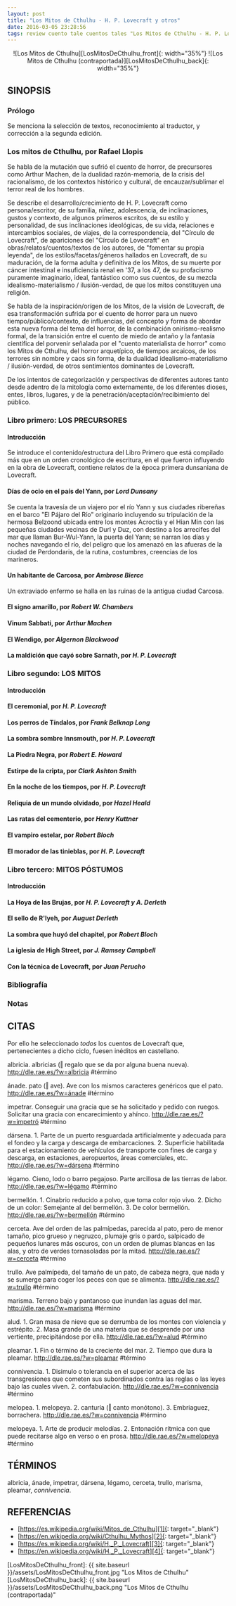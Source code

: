 ```yaml
---
layout: post
title: "Los Mitos de Cthulhu - H. P. Lovecraft y otros"
date: 2016-03-05 23:28:56
tags: review cuento tale cuentos tales "Los Mitos de Cthulhu - H. P. Lovecraft y otros" "Los Mitos de Cthulhu" "H. P. Lovecraft" HPLovecraft Cthulhu MitosCthulhu
---
```




<div style="text-align:center" markdown="1">
![Los Mitos de Cthulhu][LosMitosDeCthulhu_front]{: width="35%"}
![Los Mitos de Cthulhu (contraportada)][LosMitosDeCthulhu_back]{: width="35%"}
</div>



## SINOPSIS

### Prólogo
Se menciona la selección de textos, reconocimiento al traductor, y corrección a la segunda edición.

### Los mitos de Cthulhu, por Rafael Llopis
Se habla de la mutación que sufrió el cuento de horror, de precursores como Arthur Machen, de la dualidad razón-memoria, de la crisis del racionalismo, de los contextos histórico y cultural, de encauzar/sublimar el terror real de los hombres.

Se describe el desarrollo/crecimiento de H. P. Lovecraft como persona/escritor, de su familia, niñez, adolescencia, de inclinaciones, gustos y contexto, de algunos primeros escritos, de su estilo y personalidad, de sus inclinaciones ideológicas, de su vida, relaciones e intercambios sociales, de viajes, de la correspondencia, del "Círculo de Lovecraft", de apariciones del "Círculo de Lovecraft" en obras/relatos/cuentos/textos de los autores, de "fomentar su propia leyenda", de los estilos/facetas/géneros hallados en Lovecraft, de su maduración, de la forma adulta y definitiva de los Mitos, de su muerte por cáncer intestinal e insuficiencia renal en '37, a los 47, de su profacismo puramente imaginario, ideal, fantástico como sus cuentos, de su mezcla idealismo-materialismo / ilusión-verdad, de que los mitos constituyen una religión.

Se habla de la inspiración/orígen de los Mitos, de la visión de Lovecraft, de esa transformación sufrida por el cuento de horror para un nuevo tiempo/público/contexto, de influencias, del concepto y forma de abordar esta nueva forma del tema del horror, de la combinación onirismo-realismo formal, de la transición entre el cuento de miedo de antaño y la fantasía científica del porvenir señalada por el "cuento materialista de horror" como los Mitos de Cthulhu, del horror arquetípico, de tiempos arcaicos, de los terrores sin nombre y caos sin forma, de la dualidad idealismo-materialismo / ilusión-verdad, de otros sentimientos dominantes de Lovecraft.

De los intentos de categorización y perspectivas de diferentes autores tanto desde adentro de la mitología como externamente, de los diferentes dioses, entes, libros, lugares, y de la penetración/aceptación/recibimiento del público.


### Libro primero: LOS PRECURSORES

#### Introducción
Se introduce el contenido/estructura del Libro Primero que está compilado más que en un orden cronológico de escritura, en el que fueron influyendo en la obra de Lovecraft, contiene relatos de la época primera dunsaniana de Lovecraft.

#### Días de ocio en el país del Yann, por *Lord Dunsany*
Se cuenta la travesía de un viajero por el río Yann y sus ciudades ribereñas en el barco "El Pájaro del Río" originario incluyendo su tripulación de la hermosa Belzoond ubicada entre los montes Acroctia y el Hian Min con las pequeñas ciudades vecinas de Durl y Duz, con destino a los arrecifes del mar que llaman Bur-Wul-Yann, la puerta del Yann; se narran los días y noches navegando el río, del peligro que los amenazó en las afueras de la ciudad de Perdondaris, de la rutina, costumbres, creencias de los marineros.

#### Un habitante de Carcosa, por *Ambrose Bierce*
Un extraviado enfermo se halla en las ruinas de la antigua ciudad Carcosa.

#### El signo amarillo, por *Robert W. Chambers*

#### Vinum Sabbati, por *Arthur Machen*

#### El Wendigo, por *Algernon Blackwood*

#### La maldición que cayó sobre Sarnath, por *H. P. Lovecraft*


### Libro segundo: LOS MITOS

#### Introducción

#### El ceremonial, por *H. P. Lovecraft*

#### Los perros de Tíndalos, por *Frank Belknap Long*

#### La sombra sombre Innsmouth, por *H. P. Lovecraft*

#### La Piedra Negra, por *Robert E. Howard*

#### Estirpe de la cripta, por *Clark Ashton Smith*

#### En la noche de los tiempos, por *H. P. Lovecraft*

#### Reliquia de un mundo olvidado, por *Hazel Heald*

#### Las ratas del cementerio, por *Henry Kuttner*

#### El vampiro estelar, por *Robert Bloch*

#### El morador de las tinieblas, por *H. P. Lovecraft*


### Libro tercero: MITOS PÓSTUMOS

#### Introducción

#### La Hoya de las Brujas, por *H. P. Lovecraft y A. Derleth*

#### El sello de R'lyeh, por *August Derleth*

#### La sombra que huyó del chapitel, por *Robert Bloch*

#### La iglesia de High Street, por *J. Ramsey Campbell*

#### Con la técnica de Lovecraft, por *Juan Perucho*


### Bibliografía

### Notas



## CITAS
Por ello he seleccionado *todos* los cuentos de Lovecraft que, pertenecientes a dicho ciclo, fuesen inéditos en castellano.

albricia. albricias (‖ regalo que se da por alguna buena nueva). http://dle.rae.es/?w=albricia #término

ánade. pato (‖ ave). Ave con los mismos caracteres genéricos que el pato. http://dle.rae.es/?w=ánade #término

impetrar. Conseguir una gracia que se ha solicitado y pedido con ruegos. Solicitar una gracia con encarecimiento y ahínco. http://dle.rae.es/?w=impetró #término

dársena. 1. Parte de un puerto resguardada artificialmente y adecuada para el fondeo y la carga y descarga de embarcaciones. 2. Superficie habilitada para el estacionamiento de vehículos de transporte con fines de carga y descarga, en estaciones, aeropuertos, áreas comerciales, etc. http://dle.rae.es/?w=dársena #término

légamo. Cieno, lodo o barro pegajoso. Parte arcillosa de las tierras de labor. http://dle.rae.es/?w=légamo #término

bermellón. 1. Cinabrio reducido a polvo, que toma color rojo vivo. 2. Dicho de un color: Semejante al del bermellón. 3. De color bermellón. http://dle.rae.es/?w=bermellón #término

cerceta. Ave del orden de las palmípedas, parecida al pato, pero de menor tamaño, pico grueso y negruzco, plumaje gris o pardo, salpicado de pequeños lunares más oscuros, con un orden de plumas blancas en las alas, y otro de verdes tornasoladas por la mitad. http://dle.rae.es/?w=cerceta #término

trullo. Ave palmípeda, del tamaño de un pato, de cabeza negra, que nada y se sumerge para coger los peces con que se alimenta. http://dle.rae.es/?w=trullo #término

marisma. Terreno bajo y pantanoso que inundan las aguas del mar. http://dle.rae.es/?w=marisma #término

alud. 1. Gran masa de nieve que se derrumba de los montes con violencia y estrépito. 2. Masa grande de una materia que se desprende por una vertiente, precipitándose por ella. http://dle.rae.es/?w=alud #término

pleamar. 1. Fin o término de la creciente del mar. 2. Tiempo que dura la pleamar. http://dle.rae.es/?w=pleamar #término

connivencia. 1. Disimulo o tolerancia en el superior acerca de las transgresiones que cometen sus subordinados contra las reglas o las leyes bajo las cuales viven. 2. confabulación. http://dle.rae.es/?w=connivencia #término

melopea. 1. melopeya. 2. canturía (‖ canto monótono). 3. Embriaguez, borrachera. http://dle.rae.es/?w=connivencia #término

melopeya. 1. Arte de producir melodías. 2. Entonación rítmica con que puede recitarse algo en verso o en prosa. http://dle.rae.es/?w=melopeya #término



## TÉRMINOS
albricia, ánade, impetrar, dársena, légamo, cerceta, trullo, marisma, pleamar, *connivencia*.



## REFERENCIAS
* [https://es.wikipedia.org/wiki/Mitos_de_Cthulhu][1]{: target="_blank"}
* [https://en.wikipedia.org/wiki/Cthulhu_Mythos][2]{: target="_blank"}
* [https://es.wikipedia.org/wiki/H._P._Lovecraft][3]{: target="_blank"}
* [https://en.wikipedia.org/wiki/H._P._Lovecraft][4]{: target="_blank"}



[1]: https://es.wikipedia.org/wiki/Mitos_de_Cthulhu
[2]: https://en.wikipedia.org/wiki/Cthulhu_Mythos
[3]: https://es.wikipedia.org/wiki/H._P._Lovecraft
[4]: https://en.wikipedia.org/wiki/H._P._Lovecraft



[LosMitosDeCthulhu_front]: {{ site.baseurl }}/assets/LosMitosDeCthulhu_front.jpg "Los Mitos de Cthulhu"
[LosMitosDeCthulhu_back]: {{ site.baseurl }}/assets/LosMitosDeCthulhu_back.png "Los Mitos de Cthulhu (contraportada)"

